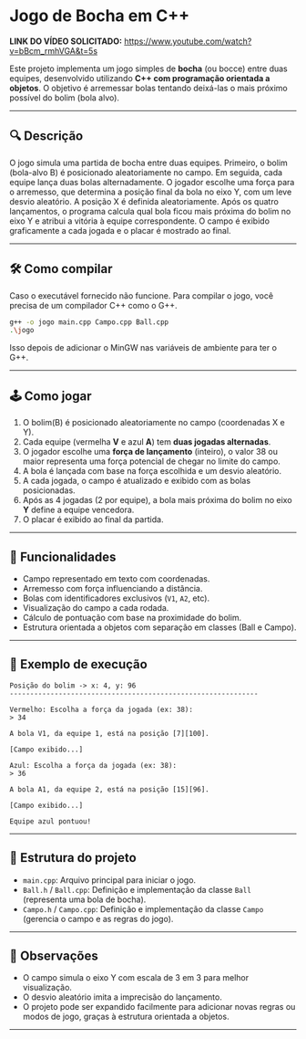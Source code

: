 # Jogo de Bocha em C++

**LINK DO VÍDEO SOLICITADO:** https://www.youtube.com/watch?v=bBcm_rmhVGA&t=5s

Este projeto implementa um jogo simples de **bocha** (ou bocce) entre duas equipes, desenvolvido utilizando **C++ com programação orientada a objetos**.
O objetivo é arremessar bolas tentando deixá-las o mais próximo possível do bolim (bola alvo).


---

## 🔍 Descrição

O jogo simula uma partida de bocha entre duas equipes. Primeiro, o bolim (bola-alvo B) é posicionado aleatoriamente no campo. Em seguida, cada equipe lança duas bolas alternadamente. O jogador escolhe uma força para o arremesso, que determina a posição final da bola no eixo Y, com um leve desvio aleatório. A posição X é definida aleatoriamente. Após os quatro lançamentos, o programa calcula qual bola ficou mais próxima do bolim no eixo Y e atribui a vitória à equipe correspondente. O campo é exibido graficamente a cada jogada e o placar é mostrado ao final.


---

## 🛠️ Como compilar

Caso o executável fornecido não funcione.
Para compilar o jogo, você precisa de um compilador C++ como o G++.

```bash
g++ -o jogo main.cpp Campo.cpp Ball.cpp
.\jogo
```

Isso depois de adicionar o MinGW nas variáveis de ambiente para ter o G++.

---

## 🕹️ Como jogar

1. O bolim(B) é posicionado aleatoriamente no campo (coordenadas X e Y).
2. Cada equipe (vermelha **V** e azul **A**) tem **duas jogadas alternadas**.
3. O jogador escolhe uma **força de lançamento** (inteiro), o valor 38 ou maior representa uma força potencial de chegar no limite do campo.
4. A bola é lançada com base na força escolhida e um desvio aleatório.
5. A cada jogada, o campo é atualizado e exibido com as bolas posicionadas.
6. Após as 4 jogadas (2 por equipe), a bola mais próxima do bolim no eixo **Y** define a equipe vencedora.
7. O placar é exibido ao final da partida.

---

## 📅 Funcionalidades

- Campo representado em texto com coordenadas.
- Arremesso com força influenciando a distância.
- Bolas com identificadores exclusivos (`V1`, `A2`, etc).
- Visualização do campo a cada rodada.
- Cálculo de pontuação com base na proximidade do bolim.
- Estrutura orientada a objetos com separação em classes (Ball e Campo).

---

## 📆 Exemplo de execução

```
Posição do bolim -> x: 4, y: 96
-------------------------------------------------------------

Vermelho: Escolha a força da jogada (ex: 38):
> 34

A bola V1, da equipe 1, está na posição [7][100].

[Campo exibido...]

Azul: Escolha a força da jogada (ex: 38):
> 36

A bola A1, da equipe 2, está na posição [15][96].

[Campo exibido...]

Equipe azul pontuou!
```

---

## 📁 Estrutura do projeto

- `main.cpp`: Arquivo principal para iniciar o jogo.
- `Ball.h` / `Ball.cpp`: Definição e implementação da classe `Ball` (representa uma bola de bocha).
- `Campo.h` / `Campo.cpp`: Definição e implementação da classe `Campo` (gerencia o campo e as regras do jogo).

---

## 📌 Observações

- O campo simula o eixo Y com escala de 3 em 3 para melhor visualização.
- O desvio aleatório imita a imprecisão do lançamento.
- O projeto pode ser expandido facilmente para adicionar novas regras ou modos de jogo, graças à estrutura orientada a objetos.


---




